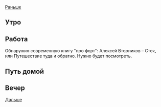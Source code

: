[Раньше](2021.06.28.md)
## Утро
## Работа
Обнаружил современную книгу "про форт": Алексей Вторников – Стек, или Путешествие туда и обратно. Нужно будет посмотреть.
## Путь домой
## Вечер
[Дальше](2021.06.30.md)